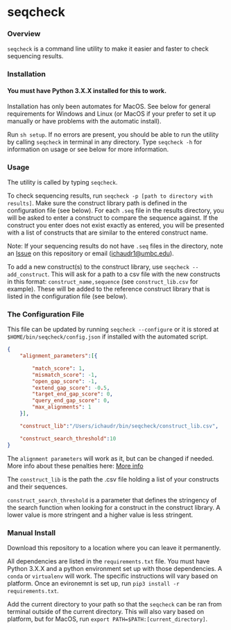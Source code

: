 # seqcheck

### Overview

```seqcheck``` is a command line utility to make it easier and faster to check sequencing results.

### Installation

#### You must have Python 3.X.X installed for this to work. 

Installation has only been automates for MacOS. See below for general requirements for Windows and Linux (or MacOS if your prefer to set it up manually or have problems with the automatic install).

Run ```sh setup```. If no errors are present, you should be able to run the utility by calling ```seqcheck``` in terminal in any directory. Type ```seqcheck -h``` for information on usage or see below for more information. 

### Usage

The utility is called by typing ```seqcheck```. 

To check sequencing results, run ```seqcheck -p [path to directory with results]```. Make sure the construct library path is defined in the configuration file (see below). For each ```.seq``` file in the results directory, you will be asked to enter a construct to compare the sequence against. If the construct you enter does not exist exactly as entered, you will be presented with a list of constructs that are similar to the entered construct name.

Note: If your sequencing results do not have ```.seq``` files in the directory, note an [Issue](https://github.com/ichaudr1/seqcheck/issues) on this repository or email (ichaudr1@umbc.edu). 

To add a new construct(s) to the construct library, use ```seqcheck --add_construct```. This will ask for a path to a csv file with the new constructs in this format: ```construct_name,sequence``` (see ```construct_lib.csv``` for example). These will be added to the reference construct library that is listed in the configuration file (see below). 

### The Configuration File

This file can be updated by running ```seqcheck --configure``` or it is stored at ```$HOME/bin/seqcheck/config.json``` if installed with the automated script.

```json
{
	"alignment_parameters":[{

		"match_score": 1,
		"mismatch_score": -1,
		"open_gap_score": -1,
		"extend_gap_score": -0.5,
		"target_end_gap_score": 0,
		"query_end_gap_score": 0,
		"max_alignments": 1
	}],

	"construct_lib":"/Users/ichaudr/bin/seqcheck/construct_lib.csv",

	"construct_search_threshold":10
}

```

The ```alignment parameters``` will work as it, but can be changed if needed. More info about these penalties here: [More info](https://en.wikipedia.org/wiki/Needleman%E2%80%93Wunsch_algorithm#Scoring_systems)

The ```construct_lib``` is the path the .csv file holding a list of your constructs and their sequences.

```construct_search_threshold``` is a parameter that defines the stringency of the search function when looking for a construct in the construct library. A lower value is more stringent and a higher value is less stringent.

### Manual Install

Download this repository to a location where you can leave it permanently. 

All dependencies are listed in the ```requirements.txt``` file. You must have Python 3.X.X and a python environment set up with those dependencies. A ```conda``` or ```virtualenv``` will work. The specific instructions will vary based on platform. Once an evironemnt is set up, run ```pip3 install -r requirements.txt```. 

Add the current directory to your path so that the ```seqcheck``` can be ran from terminal outside of the current directory. This will also vary based on platform, but for MacOS, run ```export PATH=$PATH:[current_directory]```. 